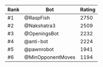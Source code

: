 Rank|Bot|Rating
---|---|---
#1|@RaspFish|2750
#2|@Nakshatra3|2509
#3|@OpeningsBot|2232
#4|@anti-bot|2224
#5|@pawnrobot|1941
#6|@MinOpponentMoves|1194
